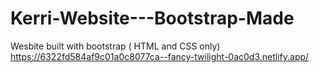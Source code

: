 # Kerri-Website---Bootstrap-Made
Wesbite built with bootstrap ( HTML and CSS only)
https://6322fd584af9c01a0c8077ca--fancy-twilight-0ac0d3.netlify.app/
